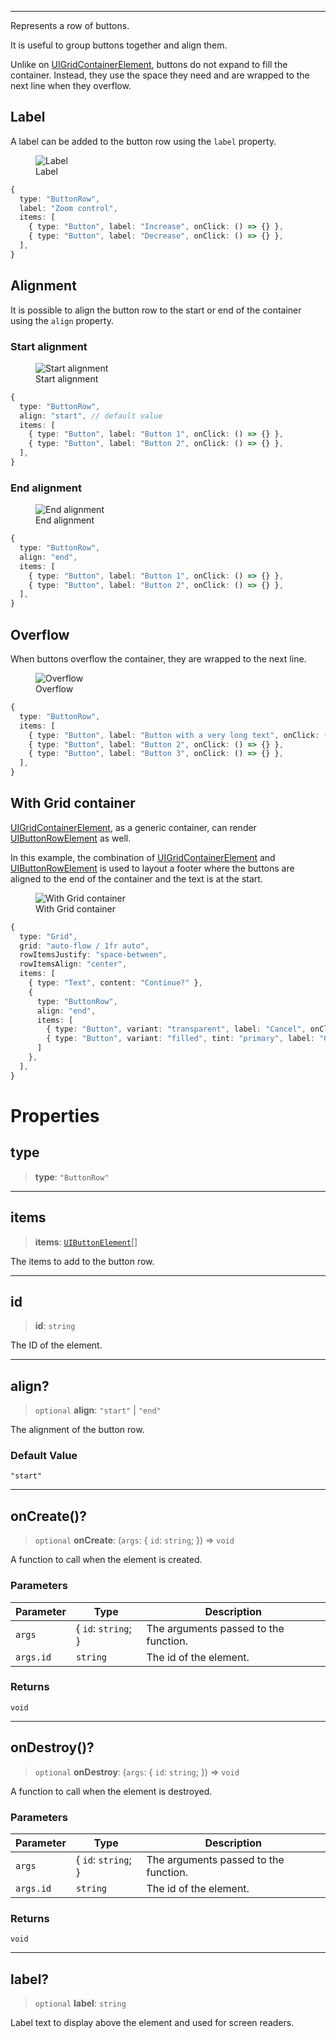 ***

Represents a row of buttons.

It is useful to group buttons together and align them.

Unlike on [UIGridContainerElement](UIGridContainerElement.md), buttons do not expand to fill the container.
Instead, they use the space they need and are wrapped to the next line when they overflow.

## Label

A label can be added to the button row using the `label` property.

<figure>
  <img src="../_media/button-row-label.png" alt="Label" />

  <figcaption>Label</figcaption>
</figure>

```typescript
{
  type: "ButtonRow",
  label: "Zoom control",
  items: [
    { type: "Button", label: "Increase", onClick: () => {} },
    { type: "Button", label: "Decrease", onClick: () => {} },
  ],
}
```

## Alignment

It is possible to align the button row to the start or end of the container using the `align` property.

### Start alignment

<figure>
  <img src="../_media/button-row-start-alignment.png" alt="Start alignment" />

  <figcaption>Start alignment</figcaption>
</figure>

```typescript
{
  type: "ButtonRow",
  align: "start", // default value
  items: [
    { type: "Button", label: "Button 1", onClick: () => {} },
    { type: "Button", label: "Button 2", onClick: () => {} },
  ],
}
```

### End alignment

<figure>
  <img src="../_media/button-row-end-alignment.png" alt="End alignment" />

  <figcaption>End alignment</figcaption>
</figure>

```typescript
{
  type: "ButtonRow",
  align: "end",
  items: [
    { type: "Button", label: "Button 1", onClick: () => {} },
    { type: "Button", label: "Button 2", onClick: () => {} },
  ],
}
```

## Overflow

When buttons overflow the container, they are wrapped to the next line.

<figure>
  <img src="../_media/button-row-overflow.png" alt="Overflow" />

  <figcaption>Overflow</figcaption>
</figure>

```typescript
{
  type: "ButtonRow",
  items: [
    { type: "Button", label: "Button with a very long text", onClick: () => {} },
    { type: "Button", label: "Button 2", onClick: () => {} },
    { type: "Button", label: "Button 3", onClick: () => {} },
  ],
}
```

## With Grid container

[UIGridContainerElement](UIGridContainerElement.md), as a generic container, can render [UIButtonRowElement](UIButtonRowElement.md) as well.

In this example, the combination of [UIGridContainerElement](UIGridContainerElement.md) and [UIButtonRowElement](UIButtonRowElement.md) is used to layout a footer
where the buttons are aligned to the end of the container and the text is at the start.

<figure>
  <img src="../_media/button-row-with-grid-container.png" alt="With Grid container" />

  <figcaption>With Grid container</figcaption>
</figure>

```typescript
{
  type: "Grid",
  grid: "auto-flow / 1fr auto",
  rowItemsJustify: "space-between",
  rowItemsAlign: "center",
  items: [
    { type: "Text", content: "Continue?" },
    {
      type: "ButtonRow",
      align: "end",
      items: [
        { type: "Button", variant: "transparent", label: "Cancel", onClick: () => {} },
        { type: "Button", variant: "filled", tint: "primary", label: "Continue", onClick: () => {} },
      ]
    },
  ],
}
```

# Properties

## type

> **type**: `"ButtonRow"`

***

## items

> **items**: [`UIButtonElement`](UIButtonElement.md)\[]

The items to add to the button row.

***

## id

> **id**: `string`

The ID of the element.

***

## align?

> `optional` **align**: `"start"` | `"end"`

The alignment of the button row.

### Default Value

`"start"`

***

## onCreate()?

> `optional` **onCreate**: (`args`: \{ `id`: `string`; }) => `void`

A function to call when the element is created.

### Parameters

| Parameter | Type                 | Description                           |
| --------- | -------------------- | ------------------------------------- |
| `args`    | \{ `id`: `string`; } | The arguments passed to the function. |
| `args.id` | `string`             | The id of the element.                |

### Returns

`void`

***

## onDestroy()?

> `optional` **onDestroy**: (`args`: \{ `id`: `string`; }) => `void`

A function to call when the element is destroyed.

### Parameters

| Parameter | Type                 | Description                           |
| --------- | -------------------- | ------------------------------------- |
| `args`    | \{ `id`: `string`; } | The arguments passed to the function. |
| `args.id` | `string`             | The id of the element.                |

### Returns

`void`

***

## label?

> `optional` **label**: `string`

Label text to display above the element and used for screen readers.
